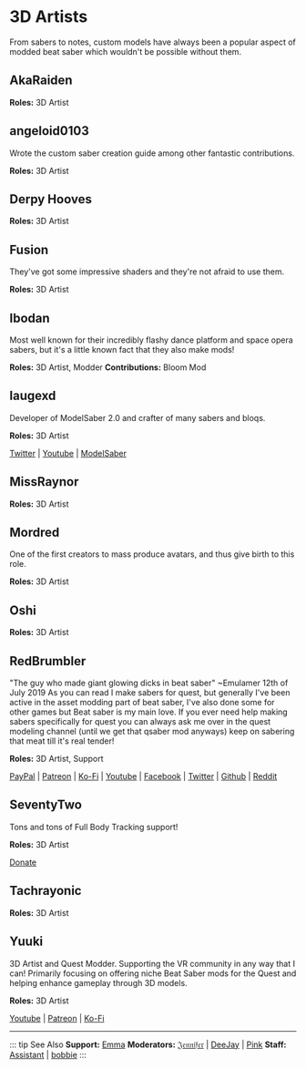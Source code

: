 # 3D Artists
From sabers to notes, custom models have always been a popular aspect of modded beat saber which wouldn't be possible without them.

## AkaRaiden
**Roles:** 3D Artist

## angeloid0103
Wrote the custom saber creation guide among other fantastic contributions.

**Roles:** 3D Artist

## Derpy Hooves
**Roles:** 3D Artist

## Fusion
They've got some impressive shaders and they're not afraid to use them.

**Roles:** 3D Artist

## Ibodan
Most well known for their incredibly flashy dance platform and space opera sabers, but it's a little known fact that they also make mods!

**Roles:** 3D Artist, Modder
**Contributions:** Bloom Mod

## laugexd
Developer of ModelSaber 2.0 and crafter of many sabers and bloqs.

**Roles:** 3D Artist

[Twitter](https://twitter.com/laugexd) | [Youtube](https://www.youtube.com/channel/UCr_JES9nBCUaAR9-UbgDMRw) | [ModelSaber](https://modelsaber.com/Profile/?user=146243483898871808)

## MissRaynor
**Roles:** 3D Artist

## Mordred
One of the first creators to mass produce avatars, and thus give birth to this role.

**Roles:** 3D Artist

## Oshi
**Roles:** 3D Artist

## RedBrumbler
"The guy who made giant glowing dicks in beat saber" ~Emulamer 12th of July 2019
As you can read I make sabers for quest, but generally I've been active in the asset modding part of beat saber, I've also done some for other games but Beat saber is my main love. If you ever need help making sabers specifically for quest you can always ask me over in the quest modeling channel (until we get that qsaber mod anyways) keep on sabering that meat till it's real tender!

**Roles:** 3D Artist, Support

[PayPal](https://paypal.me/RedBrumblerOfficial?locale.x=nl_NL) | [Patreon](https://www.patreon.com/RedBrumbler) | [Ko-Fi](https://ko-fi.com/redbrumbler) | [Youtube](https://www.youtube.com/channel/UCYmzlDob8BQYWrOQWkHtCpQ) | [Facebook](https://www.facebook.com/red.brumbler.7) | [Twitter](https://twitter.com/RedBrumbler) | [Github](https://github.com/RedBrumbler/BeatOnCustomSabers) | [Reddit](https://www.reddit.com/user/RedBrumbler/)

## SeventyTwo
Tons and tons of Full Body Tracking support!

**Roles:** 3D Artist

[Donate](https://paypal.me/theseventytwo)

## Tachrayonic
**Roles:** 3D Artist

## Yuuki
3D Artist and Quest Modder. Supporting the VR community in any way that I can! Primarily focusing on offering niche Beat Saber mods for the Quest and helping enhance gameplay through 3D models.

**Roles:** 3D Artist

[Youtube](https://www.youtube.com/channel/UCIH4NTKdVNjnJpfuMrk71Fw) | [Patreon](https://www.patreon.com/yuukisaves) | [Ko-Fi](https://ko-fi.com/supportyuuki)

---

::: tip See Also
**Support:** [Emma](/about/supports.md#emma)
**Moderators:** [𝔍𝔢𝔫𝔫𝔦𝔣𝔢𝔯](/about/moderators.md#𝔍𝔢𝔫𝔫𝔦𝔣𝔢𝔯) | [DeeJay](/about/moderators.md#DeeJay) | [Pink](/about/moderators.md#Pink)
**Staff:** [Assistant](/about/staff.md#assistant) | [bobbie](/about/staff.md#bobbie)
:::
